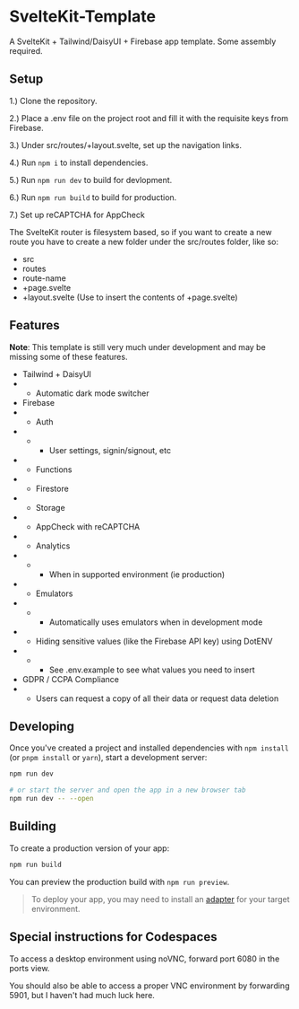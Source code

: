 # SvelteKit-Template

A SvelteKit + Tailwind/DaisyUI + Firebase app template. Some assembly required.

## Setup

1.) Clone the repository.

2.) Place a .env file on the project root and fill it with the requisite keys from Firebase.

3.) Under src/routes/+layout.svelte, set up the navigation links.

4.) Run `npm i` to install dependencies.

5.) Run `npm run dev` to build for devlopment.

6.) Run `npm run build` to build for production.

7.) Set up reCAPTCHA for AppCheck

The SvelteKit router is filesystem based, so if you want to create a new route you have to
create a new folder under the src/routes folder, like so:

- src
 - routes
  - route-name
   - +page.svelte
   - +layout.svelte (Use <slot/> to insert the contents of +page.svelte)

## Features

**Note**: This template is still very much under development and may be missing some of these
features.

 - Tailwind + DaisyUI
 - - Automatic dark mode switcher
 - Firebase
 - - Auth
 - - - User settings, signin/signout, etc
 - - Functions
 - - Firestore
 - - Storage
 - - AppCheck with reCAPTCHA
 - - Analytics
 - - - When in supported environment (ie production)
 - - Emulators
 - - - Automatically uses emulators when in development mode
 - - Hiding sensitive values (like the Firebase API key) using DotENV
 - - - See .env.example to see what values you need to insert
 - GDPR / CCPA Compliance
 - - Users can request a copy of all their data or request data deletion

## Developing

Once you've created a project and installed dependencies with `npm install` (or `pnpm install` or `yarn`), start a development server:

```bash
npm run dev

# or start the server and open the app in a new browser tab
npm run dev -- --open
```

## Building

To create a production version of your app:

```bash
npm run build
```

You can preview the production build with `npm run preview`.

> To deploy your app, you may need to install an [adapter](https://kit.svelte.dev/docs/adapters) for your target environment.

## Special instructions for Codespaces

To access a desktop environment using noVNC, forward port 6080 in the ports view.

You should also be able to access a proper VNC environment by forwarding 5901, but I haven't had much luck here.

